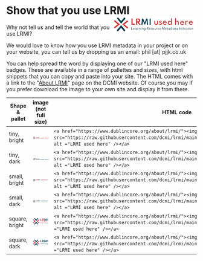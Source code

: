 # Show that you use LRMI <img src="images/usedHereLong_small+bright.png" align="right" />

Why not tell us and tell the world that you use LRMI?

We would love to know how you use LRMI metadata in your project or on your website,
you can tell us by dropping us an email: phil [at] pjjk.co.uk

You can help spread the word by displaying one of our "LRMI used here" badges. These are available in a range of pallettes and sizes, with html snippets that you can copy and paste into your site. The HTML comes with a link to the "[About LRMI](https://www.dublincore.org/about/lrmi/)" page on the DCMI website. Of course you may if you prefer download the image to your own site and display it from there. 

| Shape & pallet |     image (not full size)                     |   HTML code   |
|----------------|-------------------------------------------------------------------------------------------|---------------|
| tiny, bright   | ![Tiny, bright version of LRMI used here badge](images/usedHereLong_tiny+bright.png)   | `<a href="https://www.dublincore.org/about/lrmi/"><img src="https://raw.githubusercontent.com/dcmi/lrmi/main/images/usedHereLong_tiny+bright.png" alt ="LRMI used here" /></a>` |
| tiny, dark   | ![Tiny, dark version of LRMI used here badge](images/usedHereLong_tiny+dark.png)   | `<a href="https://www.dublincore.org/about/lrmi/"><img src="https://raw.githubusercontent.com/dcmi/lrmi/main/images/usedHereLong_tiny+dark.png" alt ="LRMI used here" /></a>` |
| small, bright   | ![Small, bright version of LRMI used here badge](images/usedHereLong_small+bright.png)   | `<a href="https://www.dublincore.org/about/lrmi/"><img src="https://raw.githubusercontent.com/dcmi/lrmi/main/images/usedHereLong_small+bright.png" alt ="LRMI used here" /></a>` |
| small, dark   | ![Small, dark version of LRMI used here badge](images/usedHereLong_small+dark.png)   | `<a href="https://www.dublincore.org/about/lrmi/"><img src="https://raw.githubusercontent.com/dcmi/lrmi/main/images/usedHereLong_small+dark.png" alt ="LRMI used here" /></a>` |
| square, bright   | ![Square, bright version of LRMI used here badge](images/usedHereSquare_bright.png)   | `<a href="https://www.dublincore.org/about/lrmi/"><img src="https://raw.githubusercontent.com/dcmi/lrmi/main/images/usedHereSquare_bright.png" alt ="LRMI used here" /></a>` |
| square, dark   | ![Square, dark version of LRMI used here badge](images/usedHereSquare_dark.png)   | `<a href="https://www.dublincore.org/about/lrmi/"><img src="https://raw.githubusercontent.com/dcmi/lrmi/main/images/usedHereSquare_dark.png" alt ="LRMI used here" /></a>` |

